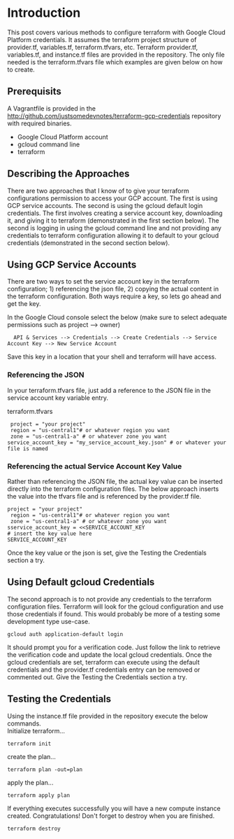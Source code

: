 # Introduction
This post covers various methods to configure terraform with Google Cloud Platform credentials.  It assumes the terraform project structure of provider.tf, variables.tf, terraform.tfvars, etc.  Terraform provider.tf, variables.tf, and instance.tf files are   provided in the repository.  The only file needed is the terraform.tfvars file which examples are given below on how to create.  
    
## Prerequisits
A Vagrantfile is provided in the http://github.com/justsomedevnotes/terraform-gcp-credentials repository with required binaries.  
- Google Cloud Platform account
- gcloud command line
- terraform

## Describing the Approaches
There are two approaches that I know of to give your terraform configurations permission to access your GCP account.  The first is using GCP service accounts.  The second is using the gcloud default login credentials.  The first involves creating a service account key, downloading it, and giving it to terraform (demonstrated in the first section below).  The second is logging in using the gcloud command line and not providing any credentials to terraform configuration allowing it to default to your gcloud credentials (demonstrated in the second section below).

## Using GCP Service Accounts
There are two ways to set the service account key in the terraform configuration; 1) referencing the json file, 2) copying the actual content in the terraform configuration.  Both ways require a key, so lets go ahead and get the key.  

In the Google Cloud console select the below (make sure to select adequate permissions such as project --> owner)  
```console
  API & Services --> Credentials --> Create Credentials --> Service Account Key --> New Service Account 
   ```
   Save this key in a location that your shell and terraform will have access.  

### Referencing the JSON
In your terraform.tfvars file, just add a reference to the JSON file in the service account key variable entry.  

terraform.tfvars  
 
```console
 project = "your project"
 region = "us-central1"# or whatever region you want
 zone = "us-central1-a" # or whatever zone you want 
service_account_key = "my_service_account_key.json" # or whatever your file is named 
```

### Referencing the actual Service Account Key Value
Rather than referencing the JSON file, the actual key value can be inserted directly into the terraform configuration files.  The below approach inserts the value into the tfvars file and is referenced by the provider.tf file.  
```console
project = "your project"
 region = "us-central1"# or whatever region you want
 zone = "us-central1-a" # or whatever zone you want 
sservice_account_key = <<SERVICE_ACCOUNT_KEY
# insert the key value here
SERVICE_ACCOUNT_KEY
```
Once the key value or the json is set, give the Testing the Credentials section a try.  

## Using Default gcloud Credentials
The second approach is to not provide any credentials to the terraform configuration files.  Terraform will look for the gcloud configuration and use those credentials if found.  This would probably be more of a testing some development type use-case.  

```console
gcloud auth application-default login 
```
It should prompt you for a verification code.  Just follow the link to retrieve the verification code and update the local gcloud credentials.  Once the gcloud credentials are set, terraform can execute using the default credentials and the provider.tf credentials entry can be removed or commented out.  Give the Testing the Credentials section a try.  

## Testing the Credentials
Using the instance.tf file provided in the repository execute the below commands.  
Initialize terraform...  
```console
terraform init
```
create the plan...  
```console
terraform plan -out=plan
```
apply the plan...  
```console
terraform apply plan
```

If everything executes successfully you will have a new compute instance created.  Congratulations!  Don't forget to destroy when you are finished.  
```console
terraform destroy
```
